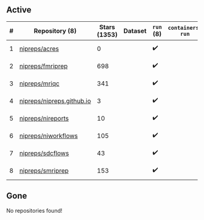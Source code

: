 ## Active
| # | Repository (8) | Stars (1353) | Dataset | `run` (8) | `containers-run` | Last Modified |
| --- | --- | --- | --- | --- | --- | --- |
| 1 | [nipreps/acres](https://github.com/nipreps/acres) | 0 |  | :heavy_check_mark: |  | 2025-10-17 19:13:38+00:00 |
| 2 | [nipreps/fmriprep](https://github.com/nipreps/fmriprep) | 698 |  | :heavy_check_mark: |  | 2025-10-17 17:16:49+00:00 |
| 3 | [nipreps/mriqc](https://github.com/nipreps/mriqc) | 341 |  | :heavy_check_mark: |  | 2025-09-08 09:18:54+00:00 |
| 4 | [nipreps/nipreps.github.io](https://github.com/nipreps/nipreps.github.io) | 3 |  | :heavy_check_mark: |  | 2025-10-06 03:03:18+00:00 |
| 5 | [nipreps/nireports](https://github.com/nipreps/nireports) | 10 |  | :heavy_check_mark: |  | 2025-10-27 05:24:11+00:00 |
| 6 | [nipreps/niworkflows](https://github.com/nipreps/niworkflows) | 105 |  | :heavy_check_mark: |  | 2025-10-18 16:18:55+00:00 |
| 7 | [nipreps/sdcflows](https://github.com/nipreps/sdcflows) | 43 |  | :heavy_check_mark: |  | 2025-10-13 21:42:52+00:00 |
| 8 | [nipreps/smriprep](https://github.com/nipreps/smriprep) | 153 |  | :heavy_check_mark: |  | 2025-10-13 21:43:05+00:00 |

## Gone
No repositories found!
